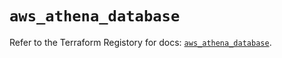 # `aws_athena_database`

Refer to the Terraform Registory for docs: [`aws_athena_database`](https://registry.terraform.io/providers/hashicorp/aws/5.23.0/docs/resources/athena_database).
